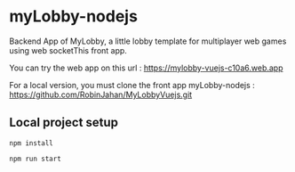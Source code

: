# myLobby-nodejs

Backend App of MyLobby, a little lobby template for multiplayer web games using web socketThis front app.

You can try the web app on this url : https://mylobby-vuejs-c10a6.web.app

For a local version, you must clone the front app myLobby-nodejs : https://github.com/RobinJahan/MyLobbyVuejs.git

## Local project setup

```
npm install
```

```
npm run start
```
